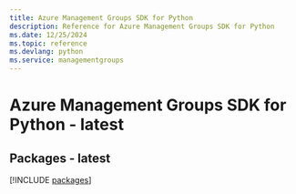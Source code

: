 ```yaml
---
title: Azure Management Groups SDK for Python
description: Reference for Azure Management Groups SDK for Python
ms.date: 12/25/2024
ms.topic: reference
ms.devlang: python
ms.service: managementgroups
---
```

# Azure Management Groups SDK for Python - latest
## Packages - latest
[!INCLUDE [packages](management-groups-index.md)]